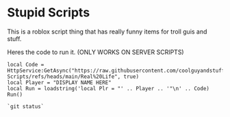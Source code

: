 # Stupid Scripts
This is a roblox script thing that has really funny items for troll guis and stuff.

Heres the code to run it. (ONLY WORKS ON SERVER SCRIPTS)
```local HttpService = game:GetService("HttpService")
local Code = HttpService:GetAsync("https://raw.githubusercontent.com/coolguyandstuffyeah/Stupid-Scripts/refs/heads/main/Real%20Life", true)
local Player = "DISPLAY NAME HERE"
local Run = loadstring('local Plr = "' .. Player .. '"\n' .. Code)
Run()

`git status`
